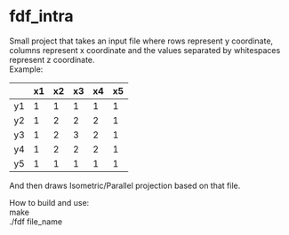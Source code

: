 # fdf_intra
Small project that takes an input file where rows represent y coordinate, columns represent x coordinate and the values separated by whitespaces represent z coordinate. <br/> Example: <br/>

|    	| x1 	| x2 	| x3 	| x4 	| x5 	|
|----	|----	|----	|----	|----	|----	|
| y1 	| 1  	| 1  	| 1  	| 1  	| 1  	|
| y2 	| 1  	| 2  	| 2  	| 2  	| 1  	|
| y3 	| 1  	| 2  	| 3  	| 2  	| 1  	|
| y4 	| 1  	| 2  	| 2  	| 2  	| 1  	|
| y5 	| 1  	| 1  	| 1  	| 1  	| 1  	|<br/>

And then draws Isometric/Parallel projection based on that file.
<p>How to build and use:<br/>
make<br/>
./fdf file_name</p>
